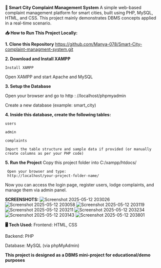 **📌 Smart City Complaint Management System**
A simple web-based complaint management platform for smart cities, built using PHP, MySQL, HTML, and CSS. This project mainly demonstrates DBMS concepts applied in a real-time scenario.

**📥 How to Run This Project Locally:**

**1. Clone this Repository**
   https://github.com/Manya-078/Smart-City-complaint-managment-system.git
   
**2.  Download and Install XAMPP**
   
    Install XAMPP
    
   Open XAMPP and start Apache and MySQL

**3. Setup the Database**

   Open your browser and go to http : //localhost/phpmyadmin 
   
   Create a new database (example: smart_city)

**4. Inside this database, create the following tables:**

    users
    
    admin
    
    complaints
    
    Import the table structure and sample data if provided (or manually create columns as per your PHP code)

**5. Run the Project**
     Copy this project folder into C:/xampp/htdocs/
     
     Open your browser and type:
     http://localhost/your-project-folder-name/

Now you can access the login page, register users, lodge complaints, and manage them via admin panel.

**SCREENSHOTS:**
![Screenshot 2025-05-12 203026](https://github.com/user-attachments/assets/417cdf91-4b46-4731-bd96-1cf0fd9e6a37)
![Screenshot 2025-05-12 203058](https://github.com/user-attachments/assets/80cea2af-1d8b-4a74-8ab0-6497b4b2b2c6)
![Screenshot 2025-05-12 203119](https://github.com/user-attachments/assets/25eb33e7-d994-4256-a648-50095a983440)
![Screenshot 2025-05-12 203211](https://github.com/user-attachments/assets/00107544-1533-483e-b88d-27bd5726dfff)
![Screenshot 2025-05-12 203234](https://github.com/user-attachments/assets/f60189a5-7beb-4118-bbe1-9de4e2f63469)
![Screenshot 2025-05-12 203143](https://github.com/user-attachments/assets/54d89990-8d26-4417-b565-0364bba46914)
![Screenshot 2025-05-12 203801](https://github.com/user-attachments/assets/6242711f-24e7-4b01-936e-cc7337fdf8b7)


**🖥️ Tech Used:**
Frontend: HTML, CSS 

Backend: PHP

Database: MySQL (via phpMyAdmin)


**This project is designed as a DBMS mini-project for educational/demo purposes**
